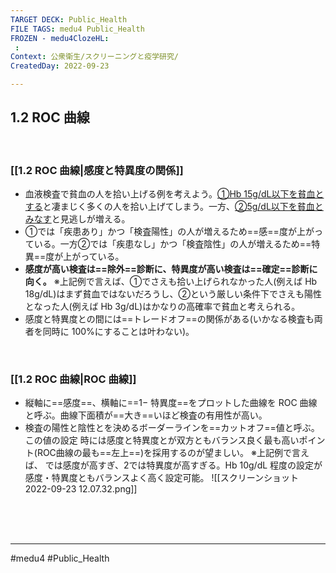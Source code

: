 ```yaml
---
TARGET DECK: Public_Health
FILE TAGS: medu4 Public_Health
FROZEN - medu4ClozeHL:
 : 
Context: 公衆衛生/スクリーニングと疫学研究/
CreatedDay: 2022-09-23

---
```


## 1.2 ROC 曲線

<br>


### [[1.2 ROC 曲線|感度と特異度の関係]]
- 血液検査で貧血の人を拾い上げる例を考えよう。<u>①Hb 15g/dL以下を貧血とする</u>と凄まじく多くの人を拾い上げてしまう。一方、<u>②5g/dL以下を貧血とみなす</u>と見逃しが増える。 
- ①では「疾患あり」かつ「検査陽性」の人が増えるため==感==度が上がっている。一方②では「疾患なし」かつ「検査陰性」の人が増えるため==特異==度が上がっている。
- **感度が高い検査は==除外==診断に、特異度が高い検査は==確定==診断に向く。**
※上記例で言えば、①でさえも拾い上げられなかった人(例えば Hb 18g/dL)はまず貧血ではないだろうし、②という厳しい条件下でさえも陽性となった人(例えば Hb 3g/dL)はかなりの高確率で貧血と考えられる。
- 感度と特異度との間には==トレードオフ==の関係がある(いかなる検査も両者を同時に 100%にすることは叶わない)。
<!--ID: 1664685325971-->



<br>


### [[1.2 ROC 曲線|ROC 曲線]]
- 縦軸に==感度==、横軸に==1− 特異度==をプロットした曲線を ROC 曲線と呼ぶ。曲線下面積が==大き==いほど検査の有用性が高い。
- 検査の陽性と陰性とを決めるボーダーラインを==カットオフ==値と呼ぶ。この値の設定 時には感度と特異度とが双方ともバランス良く最も高いポイント(ROC曲線の最も==左上==)を採用するのが望ましい。
※上記例で言えば、 では感度が高すぎ、2では特異度が高すぎる。Hb 10g/dL 程度の設定が感度・特異度ともバランスよく高く設定可能。
![[スクリーンショット 2022-09-23 12.07.32.png]]
<!--ID: 1664685325988-->



<br><br><br>

---
#medu4 #Public_Health
